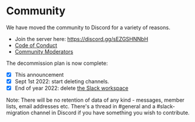 # Community

We have moved the community to Discord for a variety of reasons.

- Join the server here: https://discord.gg/sEZGSHNNbH
- [Code of Conduct](code-of-conduct.md)
- [Community Moderators](moderators.md)

The decommission plan is now complete:
* [x] This announcement
* [x] Sept 1st 2022: start deleting channels.
* [x] End of year 2022: delete [the Slack workspace](https://ddd-cqrs-es.slack.com)

Note: There will be no retention of data of any kind - messages, member lists, email addresses etc.
There's a thread in #general and a #slack-migration channel in Discord if you have something you wish to contribute.

